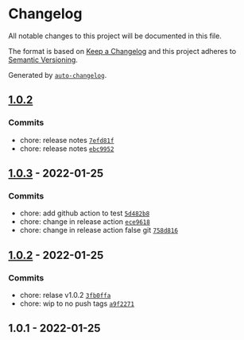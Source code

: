 # Changelog

All notable changes to this project will be documented in this file.

The format is based on [Keep a Changelog](https://keepachangelog.com/en/1.0.0/)
and this project adheres to [Semantic Versioning](https://semver.org/spec/v2.0.0.html).

Generated by [`auto-changelog`](https://github.com/CookPete/auto-changelog).

## [1.0.2](https://github.com/themakunga/nofollow/compare/1.0.3...1.0.2)

### Commits

- chore: release notes [`7efd81f`](https://github.com/themakunga/nofollow/commit/7efd81f619ca2ab6e0ede7de278f644f92cbc680)
- chore: release notes [`ebc9952`](https://github.com/themakunga/nofollow/commit/ebc9952df25fd40b27fac32784eb1e35e713514f)

## [1.0.3](https://github.com/themakunga/nofollow/compare/1.0.2...1.0.3) - 2022-01-25

### Commits

- chore: add github action to test [`5d482b8`](https://github.com/themakunga/nofollow/commit/5d482b846fa95a51e04ed81226c9cc128de4aa3e)
- chore: change in release action [`ece9618`](https://github.com/themakunga/nofollow/commit/ece96189dc12f850b3a895638d7e515cc825c7f8)
- chore: change in release action false git [`758d816`](https://github.com/themakunga/nofollow/commit/758d816c224e2bb7ba366eeead4fb5b689d9a4f2)

## [1.0.2](https://github.com/themakunga/nofollow/compare/1.0.1...1.0.2) - 2022-01-25

### Commits

- chore: relase v1.0.2 [`3fb0ffa`](https://github.com/themakunga/nofollow/commit/3fb0ffa5a5c5d7435778b22747e91e15d5871ad1)
- chore: wip to no push tags [`a9f2271`](https://github.com/themakunga/nofollow/commit/a9f2271f1563267b24dcd0ca50eeb5f960c24c8c)

## 1.0.1 - 2022-01-25

### Commits

- chore: add default files [`9ca9b79`](https://github.com/themakunga/nofollow/commit/9ca9b792d17a74a0d8e4fafc9ad24ba900be3747)
- chore: add release files [`db47de1`](https://github.com/themakunga/nofollow/commit/db47de13d8f35bf406fb9d701eeb6d2c9ef170de)
- chore: add docker support [`f0442fc`](https://github.com/themakunga/nofollow/commit/f0442fccafb94ccb60a58047383ab43b8f69f01c)
- chore: relase v1.0.1 [`7400ef5`](https://github.com/themakunga/nofollow/commit/7400ef54f1cc688ebbf10f2fbd24d5ef13d97819)
- fix: change jest config module way [`120d0ad`](https://github.com/themakunga/nofollow/commit/120d0ad8169280ebefac827c40df018a464c4540)
- chore: update node lts version [`d877fb8`](https://github.com/themakunga/nofollow/commit/d877fb84bbb86feca6341d510153895f558f107e)
- chore: add no released to changelog [`d98e3dd`](https://github.com/themakunga/nofollow/commit/d98e3dd9d01f15d7676c6dea98b1a23af9f65df7)
- chore: wip to test [`419d602`](https://github.com/themakunga/nofollow/commit/419d6020477f3ce6c0c3ec519436d3b621591235)
- Initial commit [`e84009d`](https://github.com/themakunga/nofollow/commit/e84009d3310e6f8b299d10d498b9bf320f555095)
